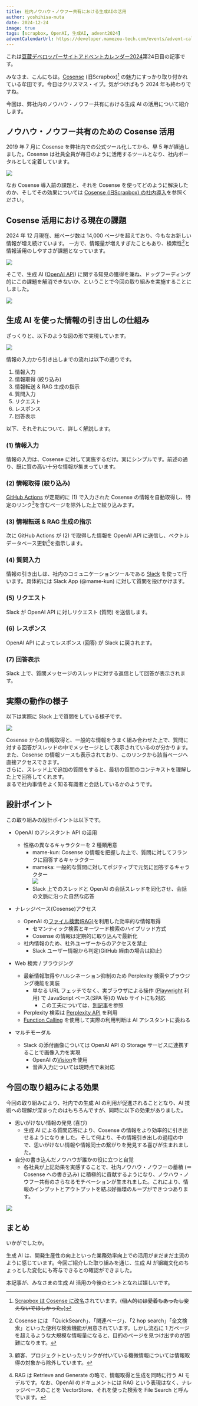 ```yaml
---
title: 社内ノウハウ・ノウフー共有における生成AIの活用
author: yoshihisa-muta
date: 2024-12-24
image: true
tags: [scrapbox, OpenAI, 生成AI, advent2024]
adventCalendarUrl: https://developer.mamezou-tech.com/events/advent-calendar/2024/
---
```


これは[豆蔵デベロッパーサイトアドベントカレンダー2024](/events/advent-calendar/2024/)第24日目の記事です。

みなさま、こんにちは。[Cosense](http://cosen.se) (旧Scrapbox)[^1] の魅力にすっかり取り付かれている牟田です。今日はクリスマス・イブ。気がつけばもう 2024 年も終わりですね。

[^1]: [Scrapbox は Cosense に改名](https://corp.helpfeel.com/news/pressrelease-20240521)されています。(~~個人的には愛着もあったし変えないでほしかった。~~)

今回は、弊社内のノウハウ・ノウフー共有における生成 AI の活用について紹介します。

## ノウハウ・ノウフー共有のための Cosense 活用

2019 年 7 月に Cosense を弊社内での公式ツール化してから、早 5 年が経過しました。Cosense は社員全員が毎日のように活用するツールとなり、社内ポータルとして定着しています。

![](https://i.gyazo.com/9f66dcad9f0c37a203d50ea1bc35f41e.png)

なお Cosense 導入前の課題と、それを Cosense を使ってどのように解決したのか、そしてその効果については [Cosense (旧Scrapbox) の社内導入](/blogs/2022/01/05/installing-scrapbox/)を参照ください。

## Cosense 活用における現在の課題

2024 年 12 月現在、総ページ数は 14,000 ページを超えており、今もなお新しい情報が増え続けています。
一方で、情報量が増えすぎたこともあり、検索性[^2]と情報活用のしやすさが課題となっています。

[^2]: Cosense には 「QuickSearch」、「関連ページ」、「2 hop search」「全文検索」といった便利な検索機能が用意されています。しかし流石に 1 万ページを超えるような大規模な情報量になると、目的のページを見つけ出すのが困難になります。

![](https://i.gyazo.com/aca4b2a833d40992963d4f13d141cca9.png)

そこで、生成 AI ([OpenAI API](https://openai.com/index/openai-api/)) に関する知見の獲得を兼ね、ドッグフーディング的にこの課題を解消できないか、ということで今回の取り組みを実施することにしました。

![](https://i.gyazo.com/b59b768d7dc9151752b4fbe37b9659b8.png)

## 生成 AI を使った情報の引き出しの仕組み

ざっくりと、以下のような図の形で実現しています。

![](https://i.gyazo.com/dc581040bbc19d4741d5b361cb65427e.png)

情報の入力から引き出しまでの流れは以下の通りです。
1. 情報入力
2. 情報取得 (絞り込み)
3. 情報転送 & RAG 生成の指示
4. 質問入力
5. リクエスト
6. レスポンス
7. 回答表示

以下、それぞれについて、詳しく解説します。
### (1) 情報入力  
情報の入力は、Cosense に対して実施するだけ。実にシンプルです。前述の通り、既に質の高い十分な情報が集まっています。

### (2) 情報取得 (絞り込み)  
[GitHub Actions](https://github.co.jp/features/actions) が定期的に (1) で入力された Cosense の情報を自動取得し、特定のリンク[^3]を含むページを除外した上で絞り込みます。  
[^3]:顧客、プロジェクトといったリンクが付いている機微情報については情報取得の対象から除外しています。

### (3) 情報転送 & RAG 生成の指示  
次に GitHub Actions が (2) で取得した情報を OpenAI API に送信し、ベクトルデータベース更新[^4]を指示します。  
[^4]: RAG は Retrieve and Generate の略で、情報取得と生成を同時に行う AI モデルです。なお、OpenAI のドキュメントには RAG という表現はなく、ナレッジベースのことを VectorStore、それを使った検索を File Search と呼んでいます。

### (4) 質問入力  
情報の引き出しは、社内のコミュニケーションツールである [Slack](https://slack.com/) を使って行います。具体的には Slack App (@mame-kun) に対して質問を投げかけます。

### (5) リクエスト  
Slack が OpenAI API に対しリクエスト (質問) を送信します。

### (6) レスポンス  
OpenAI API によってレスポンス (回答) が Slack に戻されます。

### (7) 回答表示  
Slack 上で、質問メッセージのスレッドに対する返信として回答が表示されます。

## 実際の動作の様子

以下は実際に Slack 上で質問をしている様子です。

![](https://i.gyazo.com/a9a9f84d48a75dab814c1b05aa9e3104.png)

Cosense からの情報取得と、一般的な情報をうまく組み合わせた上で、質問に対する回答がスレッドの中でメッセージとして表示されているのが分かります。また、Cosense の情報ソースも表示されており、このリンクから該当ページへ直接アクセスできます。  
さらに、スレッド上で追加の質問をすると、最初の質問のコンテキストを理解した上で回答してくれます。  
まるで社内事情をよく知る有識者と会話しているかのようです。

## 設計ポイント

この取り組みの設計ポイントは以下です。

 - OpenAI のアシスタント API の活用
   - 性格の異なるキャラクターを 2 種類用意
     - mame-kun: Cosense の情報を把握した上で、質問に対してフランクに回答するキャラクター
     - mameka: 一般的な質問に対してポジティブで元気に回答するキャラクター  
     ![](https://i.gyazo.com/92ff185ff11411c67dd9e405e0d77b81.png)  
     - Slack 上でのスレッドと OpenAI の会話スレッドを同化させ、会話の文脈に沿った自然な応答
    
 
 - ナレッジベース(Cosense)アクセス
   - OpenAI の[ファイル検索(RAG)](https://platform.openai.com/docs/assistants/tools/file-search)を利用した効率的な情報取得
     - セマンティック検索とキーワード検索のハイブリッド方式
	 - Cosense の情報は定期的に取り込んで最新化
   - 社内情報のため、社外ユーザーからのアクセスを禁止
	 - Slack ユーザー情報から判定(GitHub 経由の場合は抑止)

 
 - Web 検索 / ブラウジング
    - 最新情報取得やハルシネーション抑制のため Perplexity 検索やブラウジング機能を実装
      - 単なる URL フェッチでなく、実ブラウザによる操作 ([Playwright](https://playwright.dev/) 利用) で JavaScript ベース(SPA 等)の Web サイトにも対応
        - この工夫については、[別記事](/blogs/2024/07/19/lambda-playwright-container-tips/)を参照
    - Perplexity 検索は [Perplexity API](https://docs.perplexity.ai/home) を利用
    - [Function Calling](https://platform.openai.com/docs/assistants/tools/function-calling) を使用して実際の利用判断は AI アシスタントに委ねる
 
 
 - マルチモーダル
    - Slack の添付画像については OpenAI API の Storage サービスに連携することで画像入力を実現
      - OpenAI の[Vision](https://platform.openai.com/docs/guides/vision)を使用
      - 音声入力については現時点で未対応

## 今回の取り組みによる効果

今回の取り組みにより、社内での生成 AI の利用が促進されることとなり、AI 技術への理解が深まったのはもちろんですが、同時に以下の効果がありました。

 - 思いがけない情報の発見 (喜び)
   - 生成 AI による質問応答により、Cosense の情報をより効率的に引き出せるようになりました。そして何より、その情報引き出しの過程の中で、思いがけない情報や情報同士の繋がりを発見する喜びが生まれました。
 - 自分の書き込んだノウハウが誰かの役に立つと自覚
   - 各社員が上記効果を実感することで、社内ノウハウ・ノウフーの蓄積 (＝Cosense への書き込み) に積極的に貢献するようになり、ノウハウ・ノウフー共有のさらなるモチベーションが生まれました。これにより、情報のインプットとアウトプットを結ぶ好循環のループができつつあります。

![](https://i.gyazo.com/70165e2d3ee478457c5efd6e877dde2e.png)

## まとめ
いかがでしたか。

生成 AI は、開発生産性の向上といった業務効率向上での活用がまだまだ主流のように感じています。今回ご紹介した取り組みを通じ、生成 AI が組織文化のちょっとした変化にも寄与できるとの確認ができました。

本記事が、みなさまの生成 AI 活用の今後のヒントとなれば嬉しいです。